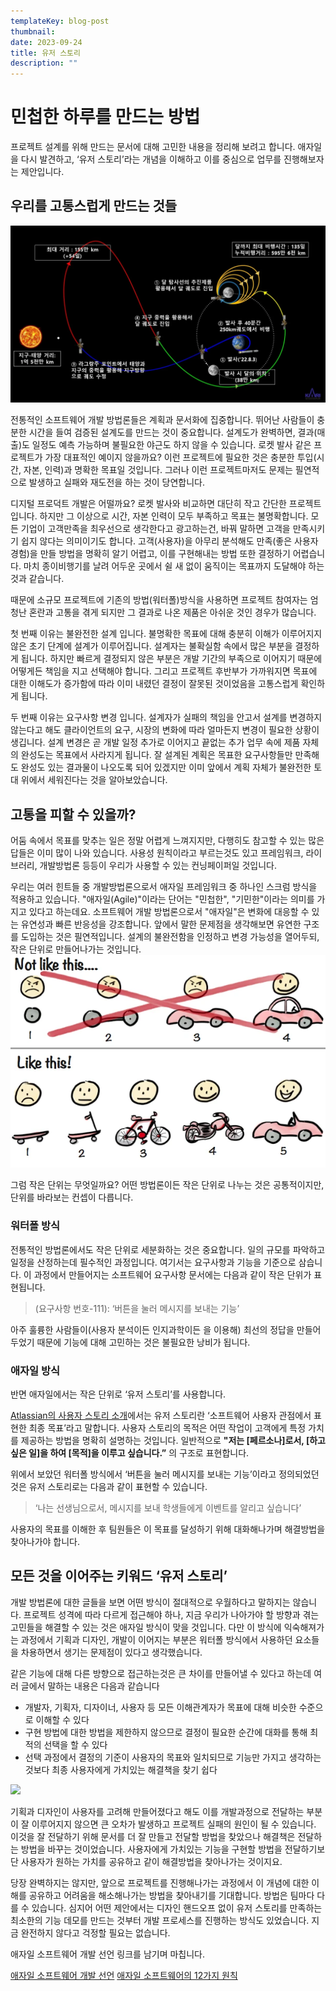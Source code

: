 ```yaml
---
templateKey: blog-post
thumbnail: 
date: 2023-09-24
title: 유저 스토리
description: ""
---
```

# 민첩한 하루를 만드는 방법

프로젝트 설계를 위해 만드는 문서에 대해 고민한 내용을 정리해 보려고 합니다. 애자일을 다시 발견하고, ‘유저 스토리’라는 개념을 이해하고 이를 중심으로 업무를 진행해보자는 제안입니다.

## 우리를 고통스럽게 만드는 것들

![국립과천과학관에서 제공한 달 궤도 탐사선의 궤도 진입 예상도](userstory000.webp)

전통적인 소프트웨어 개발 방법론들은 계획과 문서화에 집중합니다. 뛰어난 사람들이 충분한 시간을 들여 검증된 설계도를 만드는 것이 중요합니다. 설계도가 완벽하면, 결과(매출)도 일정도 예측 가능하며 불필요한 야근도 하지 않을 수 있습니다. 로켓 발사 같은 프로젝트가 가장 대표적인 예이지 않을까요? 이런 프로젝트에 필요한 것은 충분한 투입(시간, 자본, 인력)과 명확한 목표일 것입니다. 그러나 이런 프로젝트마저도 문제는 필연적으로 발생하고 실패와 재도전을 하는 것이 당연합니다. 

디지털 프로덕트 개발은 어떨까요? 로켓 발사와 비교하면 대단히 작고 간단한 프로젝트 입니다. 하지만 그 이상으로 시간, 자본 인력이 모두 부족하고 목표는 불명확합니다. 모든 기업이 고객만족을 최우선으로 생각한다고 광고하는건, 바꿔 말하면 고객을 만족시키기 쉽지 않다는 의미이기도 합니다. 고객(사용자)을 아무리 분석해도 만족(좋은 사용자 경험)을 만들 방법을 명확히 알기 어렵고, 이를 구현해내는 방법 또한 결정하기 어렵습니다. 마치 종이비행기를 날려 어두운 곳에서 쉴 새 없이 움직이는 목표까지 도달해야 하는 것과 같습니다.

때문에 소규모 프로젝트에 기존의 방법(워터폴)방식을 사용하면 프로젝트 참여자는 엄청난 혼란과 고통을 겪게 되지만 그 결과로 나온 제품은 아쉬운 것인 경우가 많습니다.

첫 번째 이유는 불완전한 설계 입니다. 불명확한 목표에 대해 충분히 이해가 이루어지지 않은 초기 단계에 설계가 이루어집니다. 설계자는 불확실함 속에서 많은 부분을 결정하게 됩니다. 하지만 빠르게 결정되지 않은 부분은 개발 기간의 부족으로 이어지기 때문에 어떻게든 책임을 지고 선택해야 합니다. 그리고 프로젝트 후반부가 가까워지면 목표에 대한 이해도가 증가함에 따라 이미 내렸던 결정이 잘못된 것이었음을 고통스럽게 확인하게 됩니다.

두 번째 이유는 요구사항 변경 입니다. 설계자가 실패의 책임을 안고서 설계를 변경하지 않는다고 해도 클라이언트의 요구, 시장의 변화에 따라 얼마든지 변경이 필요한 상황이 생깁니다. 설계 변경은 곧 개발 일정 추가로 이어지고 끝없는 추가 업무 속에 제품 자체의 완성도는 목표에서 사라지게 됩니다. 잘 설계된 계획은 목표한 요구사항들만 만족해도 완성도 있는 결과물이 나오도록 되어 있겠지만 이미 앞에서 계획 자체가 불완전한 토대 위에서 세워진다는 것을 알아보았습니다.

## 고통을 피할 수 있을까?

어둠 속에서 목표를 맞추는 일은 정말 어렵게 느껴지지만, 다행히도 참고할 수 있는 많은 답들은 이미 많이 나와 있습니다. 사용성 원칙이라고 부르는것도 있고 프레임워크, 라이브러리, 개발방법론 등등이 우리가 사용할 수 있는 컨닝페이퍼일 것입니다.

우리는 여러 힌트들 중 개발방법론으로서 애자일 프레임워크 중 하나인 스크럼 방식을 적용하고 있습니다. "애자일(Agile)"이라는 단어는 "민첩한", "기민한"이라는 의미를 가지고 있다고 하는데요. 소프트웨어 개발 방법론으로서 "애자일"은 변화에 대응할 수 있는 유연성과 빠른 반응성을 강조합니다. 앞에서 말한 문제점을 생각해보면 유연한 구조를 도입하는 것은 필연적입니다. 설계의 불완전함을 인정하고 변경 가능성을 열어두되, 작은 단위로 만들어나가는 것입니다.  
[![애자일을 설명하는 아마도 가장 유명한 그림](userstory001.webp)](https://blog.crisp.se/author/henrikkniberg)

그럼 작은 단위는 무엇일까요? 어떤 방법론이든 작은 단위로 나누는 것은 공통적이지만, 단위를 바라보는 컨셉이 다릅니다.

### 워터폴 방식

전통적인 방법론에서도 작은 단위로 세분화하는 것은 중요합니다. 일의 규모를 파악하고 일정을 산정하는데 필수적인 과정입니다. 여기서는 요구사항과 기능을 기준으로 삼습니다. 이 과정에서 만들어지는 소프트웨어 요구사항 문서에는 다음과 같이 작은 단위가 표현됩니다.

> (요구사항 번호-111): ‘버튼을 눌러 메시지를 보내는 기능’

아주 훌륭한 사람들이(사용자 분석이든 인지과학이든 을 이용해) 최선의 정답을 만들어두었기 때문에 기능에 대해 고민하는 것은 불필요한 낭비가 됩니다.

### 애자일 방식

반면 애자일에서는 작은 단위로 ‘유저 스토리’를 사용합니다.

[Atlassian의 사용자 스토리 소개](https://www.atlassian.com/ko/agile/project-management/user-stories)에서는 유저 스토리란 ‘소프트웨어 사용자 관점에서 표현한 최종 목표’라고 말합니다. 사용자 스토리의 목적은 어떤 작업이 고객에게 특정 가치를 제공하는 방법을 명확히 설명하는 것입니다. 일반적으로 **"저는 [페르소나]로서, [하고 싶은 일]을 하여 [목적]을 이루고 싶습니다.”** 의 구조로 표현합니다.

위에서 보았던 워터폴 방식에서 ‘버튼을 눌러 메시지를 보내는 기능’이라고 정의되었던 것은 유저 스토리로는 다음과 같이 표현할 수 있습니다.

> ‘나는 선생님으로서, 메시지를 보내 학생들에게 이벤트를 알리고 싶습니다’

사용자의 목표를 이해한 후 팀원들은 이 목표를 달성하기 위해 대화해나가며 해결방법을 찾아나가야 합니다.

## 모든 것을 이어주는 키워드 ‘유저 스토리’

개발 방법론에 대한 글들을 보면 어떤 방식이 절대적으로 우월하다고 말하지는 않습니다. 프로젝트 성격에 따라 다르게 접근해야 하나, 지금 우리가 나아가야 할 방향과 겪는 고민들을 해결할 수 있는 것은 애자일 방식이 맞을 것입니다. 다만 이 방식에 익숙해져가는 과정에서 기획과 디자인, 개발이 이어지는 부분은 워터폴 방식에서 사용하던 요소들을 차용하면서 생기는 문제점이 있다고 생각했습니다.

같은 기능에 대해 다른 방향으로 접근하는것은 큰 차이를 만들어낼 수 있다고 하는데 여러 글에서 말하는 내용은 다음과 같습니다

- 개발자, 기획자, 디자이너, 사용자 등 모든 이해관계자가 목표에 대해 비슷한 수준으로 이해할 수 있다
- 구현 방법에 대한 방법을 제한하지 않으므로 결정이 필요한 순간에 대화를 통해 최적의 선택을 할 수 있다
- 선택 과정에서 결정의 기준이 사용자의 목표와 일치되므로 기능만 가지고 생각하는 것보다 최종 사용자에게 가치있는 해결책을 찾기 쉽다

[![](https://wac-cdn.atlassian.com/dam/jcr:a679339b-0098-4c88-acdb-7009b0de6efb/epics-vs-stories-agile-development.png?cdnVersion=1209)](https://www.atlassian.com/ko/agile/project-management/user-stories)

기획과 디자인이 사용자를 고려해 만들어졌다고 해도 이를 개발과정으로 전달하는 부분이 잘 이루어지지 않으면 큰 오차가 발생하고 프로젝트 실패의 원인이 될 수 있습니다. 이것을 잘 전달하기 위해 문서를 더 잘 만들고 전달할 방법을 찾았으나 해결책은 전달하는 방법을 바꾸는 것이었습니다. 사용자에게 가치있는 기능을 구현할 방법을 전달하기보단 사용자가 원하는 가치를 공유하고 같이 해결방법을 찾아나가는 것이지요.

당장 완벽하지는 않지만, 앞으로 프로젝트를 진행해나가는 과정에서 이 개념에 대한 이해를 공유하고 어려움을 해소해나가는 방법을 찾아내기를 기대합니다. 방법은 팀마다 다를 수 있습니다. 심지어 어떤 제안에서는 디자인 핸드오프 없이 유저 스토리를 만족하는 최소한의 기능 데모를 만드는 것부터 개발 프로세스를 진행하는 방식도 있었습니다. 지금 완전하지 않다고 걱정할 필요는 없습니다.

애자일 소프트웨어 개발 선언 링크를 남기며 마칩니다.

[애자일 소프트웨어 개발 선언](https://agilemanifesto.org/iso/ko/manifesto.html)
[애자일 소프트웨어의 12가지 원칙](https://agilemanifesto.org/iso/ko/principles.html)